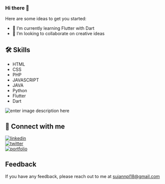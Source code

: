 ### Hi there 👋

Here are some ideas to get you started:

- 🌱 I’m currently learning Flutter with Dart
- 👯 I’m looking to collaborate on creative ideas 

## 🛠 Skills
- HTML
- CSS
- PHP
- JAVASCRIPT
- JAVA
- Python
- Flutter
- Dart

![enter image description here](https://github-readme-stats.vercel.app/api?username=itsmesujan&&show_icons=true&title_color=ffffff&icon_color=bb2acf&text_color=daf7dc&bg_color=151515)
  
## 🔗 Connect with me
[![linkedin](https://img.shields.io/badge/linkedin-0A66C2?style=for-the-badge&logo=linkedin&logoColor=white)](https://www.linkedin.com/in/sujannepal/) <BR>
[![twitter](https://img.shields.io/badge/twitter-1DA1F2?style=for-the-badge&logo=twitter&logoColor=white)](https://twitter.com/Sujan_Nepal9) <BR>
[![portfolio](https://img.shields.io/badge/my_portfolio-000?style=for-the-badge&logo=ko-fi&logoColor=white)](https://sujannepal1.com.np/)

## Feedback

If you have any feedback, please reach out to me at sujannpl18@gmail.com

  
